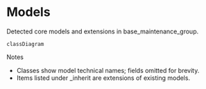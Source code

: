# Models

Detected core models and extensions in base_maintenance_group.

```mermaid
classDiagram
```

Notes
- Classes show model technical names; fields omitted for brevity.
- Items listed under _inherit are extensions of existing models.
